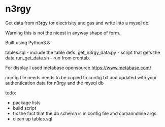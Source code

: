 # n3rgy
Get data from n3rgy for electrisity and gas and write into a mysql db.

Warning this is not the nicest in anyway shape of form.

Built using Python3.8

tables.sql - include the table defs.
get_n3rgy_data.py - script that gets the data
run_get_data.sh - run from crontab.

For display I used metabase opensource https://www.metabase.com/

config file needs needs to be copied to config.txt and updated with your authentication data for n3rgy and the mysql db

todo: 
*   package lists
*   build script
*   fix the fact that the db schema is in config file and comanndline args
*   clean up tables.sql
